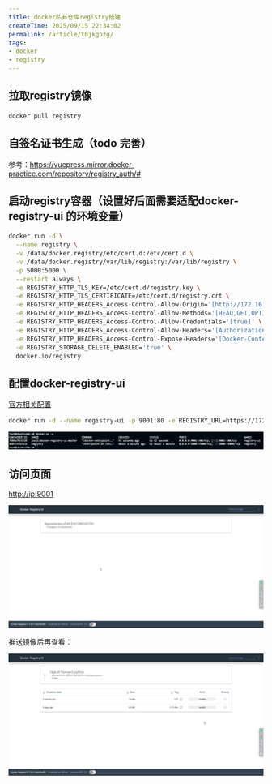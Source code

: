 ```yaml
---
title: docker私有仓库registry搭建
createTime: 2025/09/15 22:34:02
permalink: /article/t0jkgozg/
tags:
- docker
- registry
---
```

## 拉取registry镜像

```bash
docker pull registry
```

## 自签名证书生成（todo 完善）

参考：<https://vuepress.mirror.docker-practice.com/repository/registry_auth/#>

## 启动registry容器（设置好后面需要适配docker-registry-ui 的环境变量）

```bash
docker run -d \
  --name registry \
  -v /data/docker.registry/etc/cert.d:/etc/cert.d \
  -v /data/docker.registry/var/lib/registry:/var/lib/registry \
  -p 5000:5000 \
  --restart always \
  -e REGISTRY_HTTP_TLS_KEY=/etc/cert.d/registry.key \
  -e REGISTRY_HTTP_TLS_CERTIFICATE=/etc/cert.d/registry.crt \
  -e REGISTRY_HTTP_HEADERS_Access-Control-Allow-Origin='[http://172.16.2.106:9001]' \
  -e REGISTRY_HTTP_HEADERS_Access-Control-Allow-Methods='[HEAD,GET,OPTIONS,DELETE]' \
  -e REGISTRY_HTTP_HEADERS_Access-Control-Allow-Credentials='[true]' \
  -e REGISTRY_HTTP_HEADERS_Access-Control-Allow-Headers='[Authorization,Accept,Cache-Control]' \
  -e REGISTRY_HTTP_HEADERS_Access-Control-Expose-Headers='[Docker-Content-Digest]' \
  -e REGISTRY_STORAGE_DELETE_ENABLED='true' \
  docker.io/registry
```

## 配置docker-registry-ui

[官方相关配置](https://github.com/Joxit/docker-registry-ui?tab=readme-ov-file#recommended-docker-registry-usage)

```bash
docker run -d --name registry-ui -p 9001:80 -e REGISTRY_URL=https://172.16.2.106:5000 -e REGISTRY_TITLE=WEEW12REGISTRY docker.io/joxit/docker-registry-ui:master
```

![](./03/Tabby_58DXiL3qZR.png)

## 访问页面

[http://ip:9001](http://ip:9001)

![](./03/chrome_7qt6xtV2uY.png)

推送镜像后再查看：

![](./03/chrome_5NfGQUpPRV.png)
